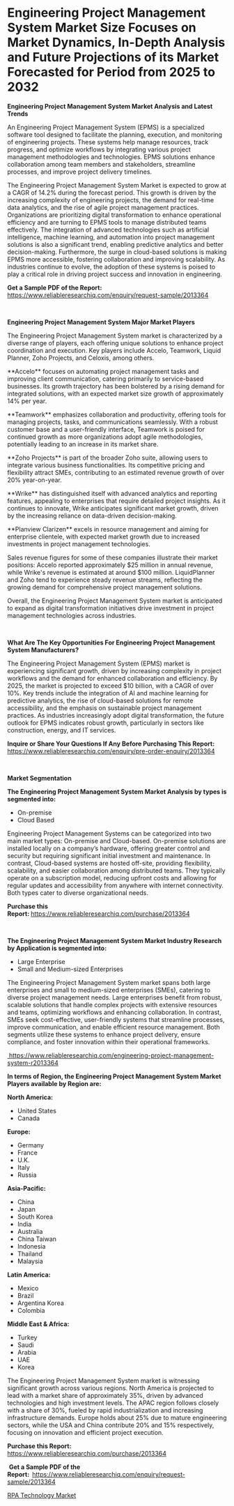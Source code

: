 <p><h1>Engineering Project Management System Market Size Focuses on Market Dynamics, In-Depth Analysis and Future Projections of its Market Forecasted for Period from 2025 to 2032</h1></p><p><strong>Engineering Project Management System Market Analysis and Latest Trends</strong></p>
<p><p>An Engineering Project Management System (EPMS) is a specialized software tool designed to facilitate the planning, execution, and monitoring of engineering projects. These systems help manage resources, track progress, and optimize workflows by integrating various project management methodologies and technologies. EPMS solutions enhance collaboration among team members and stakeholders, streamline processes, and improve project delivery timelines.</p><p>The Engineering Project Management System Market is expected to grow at a CAGR of 14.2% during the forecast period. This growth is driven by the increasing complexity of engineering projects, the demand for real-time data analytics, and the rise of agile project management practices. Organizations are prioritizing digital transformation to enhance operational efficiency and are turning to EPMS tools to manage distributed teams effectively. The integration of advanced technologies such as artificial intelligence, machine learning, and automation into project management solutions is also a significant trend, enabling predictive analytics and better decision-making. Furthermore, the surge in cloud-based solutions is making EPMS more accessible, fostering collaboration and improving scalability. As industries continue to evolve, the adoption of these systems is poised to play a critical role in driving project success and innovation in engineering.</p></p>
<p><strong>Get a Sample PDF of the Report:&nbsp;</strong> <a href="https://www.reliableresearchiq.com/enquiry/request-sample/2013364?utm_campaign=2580&utm_medium=2&utm_source=Github&utm_content=ia&utm_term=10032025&utm_id=engineering-project-management-system">https://www.reliableresearchiq.com/enquiry/request-sample/2013364</a></p>
<p>&nbsp;</p>
<p><strong>Engineering Project Management System Major Market Players</strong></p>
<p><p>The Engineering Project Management System market is characterized by a diverse range of players, each offering unique solutions to enhance project coordination and execution. Key players include Accelo, Teamwork, Liquid Planner, Zoho Projects, and Celoxis, among others.</p><p>**Accelo** focuses on automating project management tasks and improving client communication, catering primarily to service-based businesses. Its growth trajectory has been bolstered by a rising demand for integrated solutions, with an expected market size growth of approximately 14% per year.</p><p>**Teamwork** emphasizes collaboration and productivity, offering tools for managing projects, tasks, and communications seamlessly. With a robust customer base and a user-friendly interface, Teamwork is poised for continued growth as more organizations adopt agile methodologies, potentially leading to an increase in its market share.</p><p>**Zoho Projects** is part of the broader Zoho suite, allowing users to integrate various business functionalities. Its competitive pricing and flexibility attract SMEs, contributing to an estimated revenue growth of over 20% year-on-year.</p><p>**Wrike** has distinguished itself with advanced analytics and reporting features, appealing to enterprises that require detailed project insights. As it continues to innovate, Wrike anticipates significant market growth, driven by the increasing reliance on data-driven decision-making.</p><p>**Planview Clarizen** excels in resource management and aiming for enterprise clientele, with expected market growth due to increased investments in project management technologies.</p><p>Sales revenue figures for some of these companies illustrate their market positions: Accelo reported approximately $25 million in annual revenue, while Wrike's revenue is estimated at around $100 million. LiquidPlanner and Zoho tend to experience steady revenue streams, reflecting the growing demand for comprehensive project management solutions.</p><p>Overall, the Engineering Project Management System market is anticipated to expand as digital transformation initiatives drive investment in project management technologies across industries.</p></p>
<p>&nbsp;</p>
<p><strong>What Are The Key Opportunities For Engineering Project Management System Manufacturers?</strong></p>
<p><p>The Engineering Project Management System (EPMS) market is experiencing significant growth, driven by increasing complexity in project workflows and the demand for enhanced collaboration and efficiency. By 2025, the market is projected to exceed $10 billion, with a CAGR of over 10%. Key trends include the integration of AI and machine learning for predictive analytics, the rise of cloud-based solutions for remote accessibility, and the emphasis on sustainable project management practices. As industries increasingly adopt digital transformation, the future outlook for EPMS indicates robust growth, particularly in sectors like construction, energy, and IT services.</p></p>
<p><strong>Inquire or Share Your Questions If Any Before Purchasing This Report:</strong> <a href="https://www.reliableresearchiq.com/enquiry/pre-order-enquiry/2013364?utm_campaign=2580&utm_medium=2&utm_source=Github&utm_content=ia&utm_term=10032025&utm_id=engineering-project-management-system">https://www.reliableresearchiq.com/enquiry/pre-order-enquiry/2013364</a></p>
<p>&nbsp;</p>
<p><strong>Market Segmentation</strong></p>
<p><strong>The Engineering Project Management System Market Analysis by types is segmented into:</strong></p>
<p><ul><li>On-premise</li><li>Cloud Based</li></ul></p>
<p><p>Engineering Project Management Systems can be categorized into two main market types: On-premise and Cloud-based. On-premise solutions are installed locally on a company’s hardware, offering greater control and security but requiring significant initial investment and maintenance. In contrast, Cloud-based systems are hosted off-site, providing flexibility, scalability, and easier collaboration among distributed teams. They typically operate on a subscription model, reducing upfront costs and allowing for regular updates and accessibility from anywhere with internet connectivity. Both types cater to diverse organizational needs.</p></p>
<p><strong>Purchase this Report:&nbsp;</strong><a href="https://www.reliableresearchiq.com/purchase/2013364?utm_campaign=2580&utm_medium=2&utm_source=Github&utm_content=ia&utm_term=10032025&utm_id=engineering-project-management-system">https://www.reliableresearchiq.com/purchase/2013364</a></p>
<p>&nbsp;</p>
<p><strong>The Engineering Project Management System Market Industry Research by Application is segmented into:</strong></p>
<p><ul><li>Large Enterprise</li><li>Small and Medium-sized Enterprises</li></ul></p>
<p><p>The Engineering Project Management System market spans both large enterprises and small to medium-sized enterprises (SMEs), catering to diverse project management needs. Large enterprises benefit from robust, scalable solutions that handle complex projects with extensive resources and teams, optimizing workflows and enhancing collaboration. In contrast, SMEs seek cost-effective, user-friendly systems that streamline processes, improve communication, and enable efficient resource management. Both segments utilize these systems to enhance project delivery, ensure compliance, and foster innovation within their operational frameworks.</p></p>
<p><a href="https://www.reliableresearchiq.com/engineering-project-management-system-r2013364?utm_campaign=2580&utm_medium=2&utm_source=Github&utm_content=ia&utm_term=10032025&utm_id=engineering-project-management-system">&nbsp;https://www.reliableresearchiq.com/engineering-project-management-system-r2013364</a></p>
<p><strong>In terms of Region, the Engineering Project Management System Market Players available by Region are:</strong></p>
<p>
    <p> <strong> North America: </strong>
        <ul>
            <li>United States</li>
            <li>Canada</li>
        </ul>
        </p> 
    <p> <strong> Europe: </strong>
        <ul>
            <li>Germany</li>
            <li>France</li>
            <li>U.K.</li>
            <li>Italy</li>
            <li>Russia</li>
        </ul>
        </p> 
    <p> <strong> Asia-Pacific: </strong>
        <ul>
            <li>China</li>
            <li>Japan</li>
            <li>South Korea</li>
            <li>India</li>
            <li>Australia</li>
            <li>China Taiwan</li>
            <li>Indonesia</li>
            <li>Thailand</li>
            <li>Malaysia</li>
        </ul>
        </p> 
    <p> <strong> Latin America: </strong>
        <ul>
            <li>Mexico</li>
            <li>Brazil</li>
            <li>Argentina Korea</li>
            <li>Colombia</li>
        </ul>
        </p> 
    <p> <strong> Middle East & Africa: </strong>
        <ul>
            <li>Turkey</li>
            <li>Saudi</li>
            <li>Arabia</li>
            <li>UAE</li>
            <li>Korea</li>
        </ul>
    </p>
    </p>
<p><p>The Engineering Project Management System market is witnessing significant growth across various regions. North America is projected to lead with a market share of approximately 35%, driven by advanced technologies and high investment levels. The APAC region follows closely with a share of 30%, fueled by rapid industrialization and increasing infrastructure demands. Europe holds about 25% due to mature engineering sectors, while the USA and China contribute 20% and 15% respectively, focusing on innovation and efficient project execution.</p></p>
<p><strong>Purchase this Report: </strong><a href="https://www.reliableresearchiq.com/purchase/2013364?utm_campaign=2580&utm_medium=2&utm_source=Github&utm_content=ia&utm_term=10032025&utm_id=engineering-project-management-system">https://www.reliableresearchiq.com/purchase/2013364</a></p>
<p>&nbsp;<strong>Get a Sample PDF of the Report:&nbsp;&nbsp;</strong><a href="https://www.reliableresearchiq.com/enquiry/request-sample/2013364?utm_campaign=2580&utm_medium=2&utm_source=Github&utm_content=ia&utm_term=10032025&utm_id=engineering-project-management-system">https://www.reliableresearchiq.com/enquiry/request-sample/2013364</a></p>
<p><strong></strong></p>
<p><p><a href="https://github.com/chungwimbu4/Market-Research-Report-List-1/blob/main/rpa-technology-market.md?utm_campaign=2580&utm_medium=2&utm_source=Github&utm_content=ia&utm_term=10032025&utm_id=engineering-project-management-system">RPA Technology Market</a></p></p>